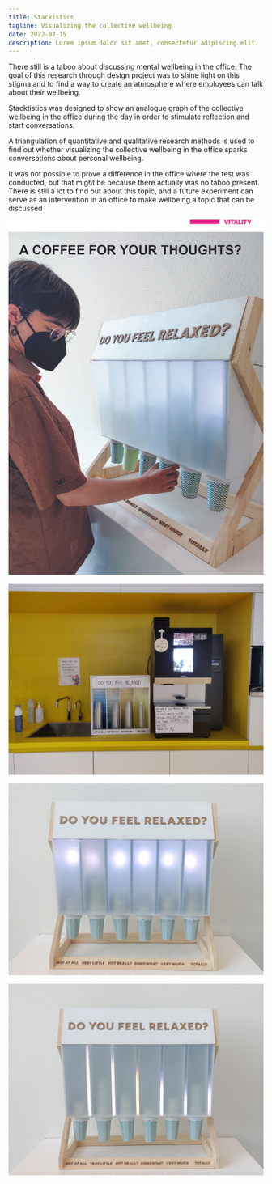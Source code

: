 ```yaml
---
title: Stackistics
tagline: Visualizing the collective wellbeing 
date: 2022-02-15
description: Lorem ipsum dolor sit amet, consectetur adipiscing elit.
---
```


There still is a taboo about discussing mental wellbeing in the office. The goal of this research through design project was to shine light on this stigma and to find a way to create an atmosphere where employees can talk about their wellbeing. 

Stacktistics was designed to show an analogue graph of the collective wellbeing in the office during the day in order to stimulate reflection and start conversations.

A triangulation of quantitative and qualitative research methods is used to find out whether visualizing the collective wellbeing in the office sparks conversations about personal wellbeing. 

It was not possible to prove a difference in the office where the test was conducted, but that might be because there actually was no taboo present. There is still a lot to find out about this topic, and a future experiment can serve as an intervention in an office to make wellbeing a topic that can be discussed

<div class="fg stackistics-grid">

![](cover.jpg)

![](old-proto.jpg)

![](bar-view.jpg)

![](bar-view-2.jpg)

</div>